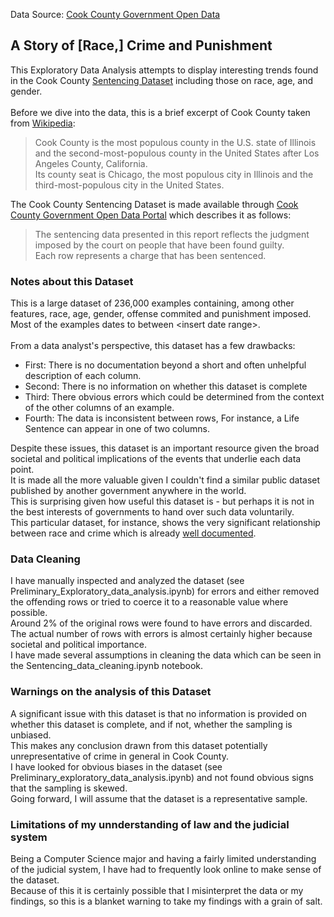 Data Source: [Cook County Government Open Data](https://datacatalog.cookcountyil.gov/Courts/Sentencing/tg8v-tm6u)

## A Story of [Race,] Crime and Punishment
This Exploratory Data Analysis attempts to display interesting trends found in the Cook County [Sentencing Dataset](https://datacatalog.cookcountyil.gov/Courts/Sentencing/tg8v-tm6u) including those on race, age, and gender.<br><br>
Before we dive into the data, this is a brief excerpt of Cook County taken from [Wikipedia]((https://en.wikipedia.org/wiki/Cook_County,_Illinois)):
>Cook County is the most populous county in the U.S. state of Illinois and the second-most-populous county in the United States after Los Angeles County, California.<br>
Its county seat is Chicago, the most populous city in Illinois and the third-most-populous city in the United States.

The Cook County Sentencing Dataset is made available through [Cook County Government Open Data Portal](https://datacatalog.cookcountyil.gov/) which describes it as follows:
>The sentencing data presented in this report reflects the judgment imposed by the court on people that have been found guilty.<br>
Each row represents a charge that has been sentenced.

### Notes about this Dataset
This is a large dataset of 236,000 examples containing, among other features, race, age, gender, offense commited and punishment imposed.<br>
Most of the examples dates to between \<insert date range\>.
<br>
<br>
From a data analyst's perspective, this dataset has a few drawbacks:
- First: There is no documentation beyond a short and often unhelpful description of each column.
- Second: There is no information on whether this dataset is complete
- Third: There obvious errors which could be determined from the context of the other columns of an example.
- Fourth: The data is inconsistent between rows, For instance, a Life Sentence can appear in one of two columns.

Despite these issues, this dataset is an important resource given the broad societal and political implications of the events that underlie each data point.<br>
It is made all the more valuable given I couldn't find a similar public dataset published by another government anywhere in the world.<br>
This is surprising given how useful this dataset is - but perhaps it is not in the best interests of governments to hand over such data voluntarily.<br>
This particular dataset, for instance, shows the very significant relationship between race and crime which is already [well documented](https://en.wikipedia.org/wiki/Race_and_crime_in_the_United_States).

### Data Cleaning
I have manually inspected and analyzed the dataset (see Preliminary_Exploratory_data_analysis.ipynb) for errors and either removed the offending rows or tried to coerce it to a reasonable value where possible.<br>
Around 2% of the original rows were found to have errors and discarded. The actual number of rows with errors is almost certainly higher because
societal and political importance.<br>
I have made several assumptions in cleaning the data which can be seen in the Sentencing_data_cleaning.ipynb notebook.

### Warnings on the analysis of this Dataset
A significant issue with this dataset is that no information is provided on whether this dataset is complete, and if not, whether the sampling is unbiased.<br>
This makes any conclusion drawn from this dataset potentially unrepresentative of crime in general in Cook County.<br>
I have looked for obvious biases in the dataset (see Preliminary_exploratory_data_analysis.ipynb) and not found obvious signs that the sampling is skewed.<br>
Going forward, I will assume that the dataset is a representative sample.

### Limitations of my unnderstanding of law and the judicial system
Being a Computer Science major and having a fairly limited understanding of the judicial system, I have had to frequently look online to make sense of the dataset.<br>
Because of this it is certainly possible that I misinterpret the data or my findings, so this is a blanket warning to take my findings with a grain of salt.<br>